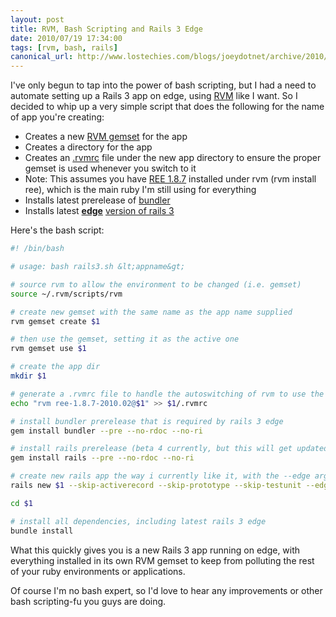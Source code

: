 ```yaml
---
layout: post
title: RVM, Bash Scripting and Rails 3 Edge
date: 2010/07/19 17:34:00
tags: [rvm, bash, rails]
canonical_url: http://www.lostechies.com/blogs/joeydotnet/archive/2010/07/19/rvm-bash-scripting-and-rails-3-edge.aspx
---
```


I've only begun to tap into the power of bash scripting, but I had a need to automate setting up a 
Rails 3 app on edge, using [RVM](http://rvm.beginrescueend.com) like I want.  So I decided to whip up a very simple script that does 
the following for the name of app you're creating:

* Creates a new [RVM gemset](http://rvm.beginrescueend.com/gemsets/basics) for the app
* Creates a directory for the app
* Creates an [.rvmrc](http://rvm.beginrescueend.com/workflow/rvmrc) file under the new app directory to ensure the proper gemset is used whenever you switch to it
* Note: This assumes you have [REE 1.8.7](http://www.rubyenterpriseedition.com) installed under rvm (rvm install ree), which is the main ruby I'm still using for everything
* Installs latest prerelease of [bundler](http://github.com/carlhuda/bundler)
* Installs latest **[edge](http://github.com/rails/rails)** [version of rails 3](http://github.com/rails/rails)

Here's the bash script:
```bash
#! /bin/bash

# usage: bash rails3.sh &lt;appname&gt;

# source rvm to allow the environment to be changed (i.e. gemset)
source ~/.rvm/scripts/rvm

# create new gemset with the same name as the app name supplied
rvm gemset create $1

# then use the gemset, setting it as the active one
rvm gemset use $1

# create the app dir
mkdir $1

# generate a .rvmrc file to handle the autoswitching of rvm to use the gemset
echo "rvm ree-1.8.7-2010.02@$1" >> $1/.rvmrc

# install bundler prerelease that is required by rails 3 edge
gem install bundler --pre --no-rdoc --no-ri

# install rails prerelease (beta 4 currently, but this will get updated to edge in a sec)
gem install rails --pre --no-rdoc --no-ri

# create new rails app the way i currently like it, with the --edge argument
rails new $1 --skip-activerecord --skip-prototype --skip-testunit --edge

cd $1

# install all dependencies, including latest rails 3 edge
bundle install
```

What this quickly gives you is a new Rails 3 app running on edge, with everything installed in its 
own RVM gemset to keep from polluting the rest of your ruby environments or applications.

Of course I'm no bash expert, so I'd love to hear any improvements or other bash scripting-fu you 
guys are doing.


